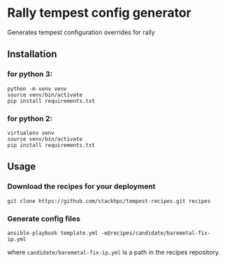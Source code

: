 # Rally tempest config generator

Generates tempest configuration overrides for rally

## Installation

### for python 3:

```
python -m venv venv
source venv/bin/activate
pip install requirements.txt
```

### for python 2:

```
virtualenv venv
source venv/bin/activate
pip install requirements.txt
```

## Usage


### Download the recipes for your deployment

```
git clone https://github.com/stackhpc/tempest-recipes.git recipes
```

### Generate config files

```
ansible-playbook template.yml -e@recipes/candidate/baremetal-fix-ip.yml
```

where `candidate/baremetal-fix-ip.yml` is a path in the recipes repository.
